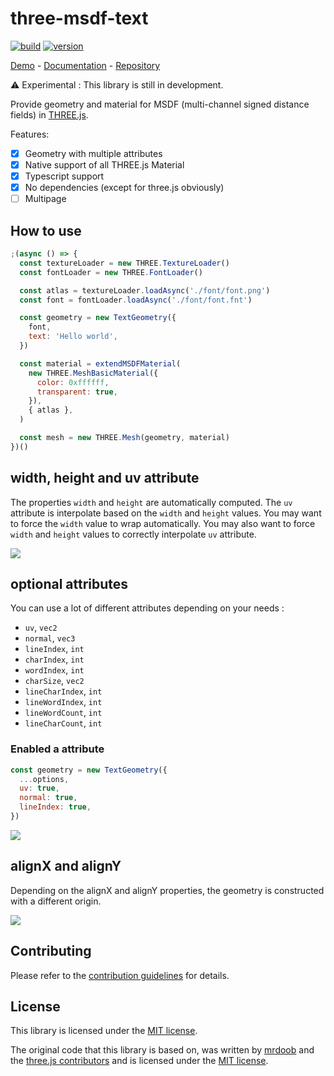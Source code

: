 # three-msdf-text

[![build](https://github.com/SolalDR/three-msdf-text/workflows/build/badge.svg?branch=master)](https://github.com/SolalDR/three-msdf-text/actions?workflow=build)
[![version](https://img.shields.io/github/package-json/v/SolalDR/three-msdf-text)](https://github.com/SolalDR/three-msdf-text)

[Demo](https://solaldr.github.io/three-msdf-text/public/demo/) -
[Documentation](https://solaldr.github.io/three-msdf-text/public/docs/) -
[Repository](https://github.com/SolalDR/three-msdf-text)

⚠️ Experimental : This library is still in development.

Provide geometry and material for MSDF (multi-channel signed distance fields) in [THREE.js](threejs.org).<br>

Features:

- [x] Geometry with multiple attributes
- [x] Native support of all THREE.js Material
- [x] Typescript support
- [x] No dependencies (except for three.js obviously)
- [ ] Multipage

## How to use

```javascript
;(async () => {
  const textureLoader = new THREE.TextureLoader()
  const fontLoader = new THREE.FontLoader()

  const atlas = textureLoader.loadAsync('./font/font.png')
  const font = fontLoader.loadAsync('./font/font.fnt')

  const geometry = new TextGeometry({
    font,
    text: 'Hello world',
  })

  const material = extendMSDFMaterial(
    new THREE.MeshBasicMaterial({
      color: 0xffffff,
      transparent: true,
    }),
    { atlas },
  )

  const mesh = new THREE.Mesh(geometry, material)
})()
```

## width, height and uv attribute

The properties `width` and `height` are automatically computed.
The `uv` attribute is interpolate based on the `width` and `height` values.
You may want to force the `width` value to wrap automatically.
You may also want to force `width` and `height` values to correctly interpolate `uv` attribute.

<img src="http://localhost:10001/public/demo/docs/layout.svg" />

## optional attributes

You can use a lot of different attributes depending on your needs :

- `uv`, `vec2`
- `normal`, `vec3`
- `lineIndex`, `int`
- `charIndex`, `int`
- `wordIndex`, `int`
- `charSize`, `vec2`
- `lineCharIndex`, `int`
- `lineWordIndex`, `int`
- `lineWordCount`, `int`
- `lineCharCount`, `int`

### Enabled a attribute

```javascript
const geometry = new TextGeometry({
  ...options,
  uv: true,
  normal: true,
  lineIndex: true,
})
```

<img src="http://localhost:10001/public/demo/docs/optional.svg" />

## alignX and alignY

Depending on the alignX and alignY properties, the geometry is constructed with a different origin.

<img src="http://localhost:10001/public/demo/docs/alignment.svg" />

## Contributing

Please refer to the [contribution guidelines](https://github.com/SolalDR/three-msdf-text/blob/master/CONTRIBUTE.md) for details.

## License

This library is licensed under the [MIT license](LICENSE).

The original code that this library is based on, was written by [mrdoob](https://mrdoob.com) and the [three.js contributors](https://github.com/mrdoob/three.js/graphs/contributors) and is licensed under the [MIT license](https://github.com/mrdoob/three.js/blob/master/LICENSE).
